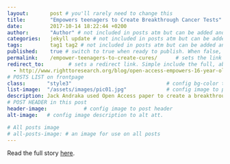 ```yaml
---
layout:       post # you'll rarely need to change this
title:        "Empowers teenagers to Create Breakthrough Cancer Tests"
date:         2017-10-14 18:22:44 +0200
author:       "Author" # not included in posts atm but can be added and used later
categories:   jekyll update # not included in posts atm but can be added and used later
tags:         tag1 tag2 # not included in posts atm but can be added and used later
published:    true # switch to true when ready to publish. When false, you can check your links and share drafts using the github file for this page e.g https://github.com/sparcopen/open-to/blob/master/_posts/2017-04-10-welcome-to-jekyll.markdown
permalink:    /empower-teenagers-to-create-cures/      # sets the link for the post. E.g permalink: /battle-disease/
redirect_to:        # sets a redirect link. Simple include the full, absolute link you want below
  - http://www.righttoresearch.org/blog/open-access-empowers-16-year-old-to-create-breakth.shtml
# POSTS LIST on frontpage
class:       "style3"                               # config bg-color to post list card (1 to 5)
list-image:  "/assets/images/pic01.jpg"             # config image to post list card (1 to 15 are generic colors and will fit with anything used if no images can be found)
description: Jack Andraka used Open Access paper to create a breakthrough pancreatic cancer diagnostic using carbon nanotubes.
# POST HEADER in this post
header-image:            # config image to post header
alt-image:   # config image description to alt att.

# All posts image
# all-posts-image: # an image for use on all posts
---
```

Read the full story [here](http://www.righttoresearch.org/blog/open-access-empowers-16-year-old-to-create-breakth.shtml).
